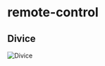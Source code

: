 # remote-control

## Divice
<img src="https://lh3.googleusercontent.com/_lm5_KfCNTjVOB6qPSwkNdEdsaAkEBBWknB-8YqBM6bB8YQNNh5AFx0rYEmRN_3MqrL0o5WmHWjSOA=w1920-h912" alt="Divice">
